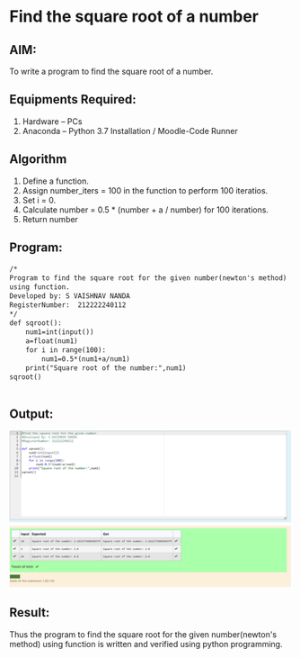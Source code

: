 # Find the square root of a number

## AIM:
To write a program to find the square root of a number.

## Equipments Required:
1. Hardware – PCs
2. Anaconda – Python 3.7 Installation / Moodle-Code Runner

## Algorithm
1. Define a function.
2. Assign number_iters = 100 in the function to perform 100 iteratios.
3. Set i = 0.
4. Calculate  number = 0.5 * (number + a / number) for 100 iterations.
5. Return number

## Program:
```
/*
Program to find the square root for the given number(newton's method) using function.
Developed by: S VAISHNAV NANDA 
RegisterNumber:  212222240112
*/
def sqroot():
    num1=int(input())
    a=float(num1)
    for i in range(100):
        num1=0.5*(num1+a/num1)
    print("Square root of the number:",num1)
sqroot()
    

```

## Output:
![square root](sqroot.png)


## Result:
Thus the program to find the square root for the given number(newton's method) using function is written and verified using python programming.
